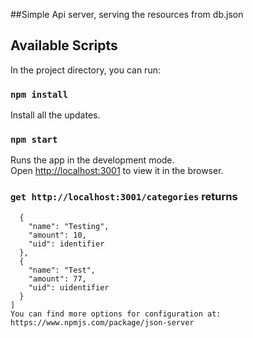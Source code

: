 ##Simple Api server, serving the resources from db.json

## Available Scripts

In the project directory, you can run:

### `npm install`

Install all the updates.

### `npm start`

Runs the app in the development mode.<br />
Open [http://localhost:3001](http://localhost:3000) to view it in the browser.

### `get http://localhost:3001/categories` returns
```[
  {
    "name": "Testing",
    "amount": 10,
    "uid": identifier
  },
  {
    "name": "Test",
    "amount": 77,
    "uid": uidentifier
  }
]
You can find more options for configuration at: https://www.npmjs.com/package/json-server